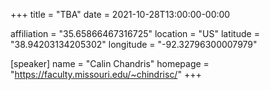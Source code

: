 +++
title = "TBA"
date = 2021-10-28T13:00:00-00:00

affiliation = "35.65866467316725"
location = "US"
latitude = "38.94203134205302"
longitude = "-92.32796300007979"

[speaker]
  name = "Calin Chandris"
  homepage = "https://faculty.missouri.edu/~chindrisc/"
+++
